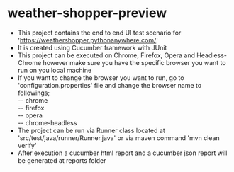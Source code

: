 # weather-shopper-preview

* This project contains the end to end UI test scenario for 'https://weathershopper.pythonanywhere.com/' <br>
* It is created using Cucumber framework with JUnit <br>
* This project can be executed on Chrome, Firefox, Opera and Headless-Chrome however make sure you have the specific browser you want to run on  you local machine<br>
* If you want to change the browser you want to run, go to 'configuration.properties' file and change the browser name to followings;  <br>
      -- chrome<br>
      -- firefox<br>
      -- opera<br>
      -- chrome-headless<br>
* The project can be run via Runner class located at 'src/test/java/runner/Runner.java' or via maven command 'mvn clean verify' <br>
* After execution a cucumber html report and a cucumber json report will be generated at reports folder <br>
